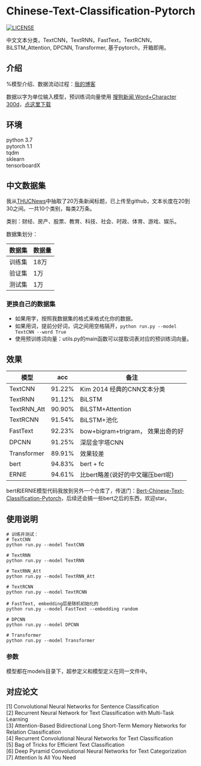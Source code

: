 # Chinese-Text-Classification-Pytorch
[![LICENSE](https://img.shields.io/badge/license-Anti%20996-blue.svg)](https://github.com/996icu/996.ICU/blob/master/LICENSE)

中文文本分类，TextCNN，TextRNN，FastText，TextRCNN，BiLSTM_Attention, DPCNN, Transformer, 基于pytorch，开箱即用。

## 介绍
%模型介绍、数据流动过程：[我的博客](https://zhuanlan.zhihu.com/p/73176084)  

数据以字为单位输入模型，预训练词向量使用 [搜狗新闻 Word+Character 300d](https://github.com/Embedding/Chinese-Word-Vectors)，[点这里下载](https://pan.baidu.com/s/14k-9jsspp43ZhMxqPmsWMQ)  

## 环境
python 3.7  
pytorch 1.1  
tqdm  
sklearn  
tensorboardX

## 中文数据集
我从[THUCNews](http://thuctc.thunlp.org/)中抽取了20万条新闻标题，已上传至github，文本长度在20到30之间。一共10个类别，每类2万条。

类别：财经、房产、股票、教育、科技、社会、时政、体育、游戏、娱乐。

数据集划分：

数据集|数据量
--|--
训练集|18万
验证集|1万
测试集|1万


### 更换自己的数据集
 - 如果用字，按照我数据集的格式来格式化你的数据。  
 - 如果用词，提前分好词，词之间用空格隔开，`python run.py --model TextCNN --word True`  
 - 使用预训练词向量：utils.py的main函数可以提取词表对应的预训练词向量。  


## 效果

模型|acc|备注
--|--|--
TextCNN|91.22%|Kim 2014 经典的CNN文本分类
TextRNN|91.12%|BiLSTM 
TextRNN_Att|90.90%|BiLSTM+Attention
TextRCNN|91.54%|BiLSTM+池化
FastText|92.23%|bow+bigram+trigram， 效果出奇的好
DPCNN|91.25%|深层金字塔CNN
Transformer|89.91%|效果较差
bert|94.83%|bert + fc  
ERNIE|94.61%|比bert略差(说好的中文碾压bert呢)  

bert和ERNIE模型代码我放到另外一个仓库了，传送门：[Bert-Chinese-Text-Classification-Pytorch](https://github.com/649453932/Bert-Chinese-Text-Classification-Pytorch)，后续还会搞一些bert之后的东西，欢迎star。  

## 使用说明
```
# 训练并测试：
# TextCNN
python run.py --model TextCNN

# TextRNN
python run.py --model TextRNN

# TextRNN_Att
python run.py --model TextRNN_Att

# TextRCNN
python run.py --model TextRCNN

# FastText, embedding层是随机初始化的
python run.py --model FastText --embedding random 

# DPCNN
python run.py --model DPCNN

# Transformer
python run.py --model Transformer
```

### 参数
模型都在models目录下，超参定义和模型定义在同一文件中。  


## 对应论文
[1] Convolutional Neural Networks for Sentence Classification  
[2] Recurrent Neural Network for Text Classification with Multi-Task Learning  
[3] Attention-Based Bidirectional Long Short-Term Memory Networks for Relation Classification  
[4] Recurrent Convolutional Neural Networks for Text Classification  
[5] Bag of Tricks for Efficient Text Classification  
[6] Deep Pyramid Convolutional Neural Networks for Text Categorization  
[7] Attention Is All You Need  
